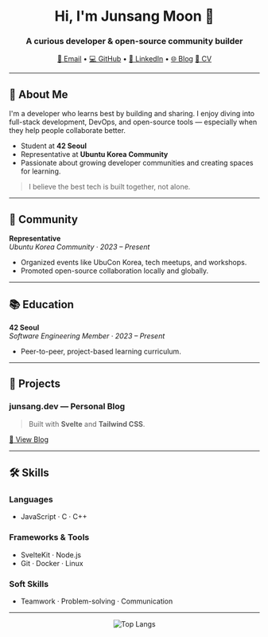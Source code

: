 <h1 align="center">Hi, I'm Junsang Moon 👋</h1>
<h3 align="center">A curious developer & open-source community builder</h3>

<p align="center">
  <a href="mailto:mun.js@aol.com">📧 Email</a> •
  <a href="https://github.com/Junsang-Mun">💻 GitHub</a> •
  <a href="https://www.linkedin.com/in/%EC%A4%80%EC%83%81-%EB%AC%B8-b567b027a/">🔗 LinkedIn</a> •
  <a href="https://junsang.dev">🌐 Blog</a>
  <a href="https://junsang.dev/about">📄 CV</a>
</p>

---

## 🧠 About Me

I'm a developer who learns best by building and sharing.
I enjoy diving into full-stack development, DevOps, and open-source tools — especially when they help people collaborate better.

- Student at **42 Seoul**
- Representative at **Ubuntu Korea Community**
- Passionate about growing developer communities and creating spaces for learning.

> I believe the best tech is built together, not alone.

---

## 🌱 Community

**Representative**  
*Ubuntu Korea Community · 2023 – Present*
- Organized events like UbuCon Korea, tech meetups, and workshops.
- Promoted open-source collaboration locally and globally.

---

## 📚 Education

**42 Seoul**  
*Software Engineering Member · 2023 – Present*
- Peer-to-peer, project-based learning curriculum.

---

## 🚧 Projects

### junsang.dev — Personal Blog
> Built with **Svelte** and **Tailwind CSS**.

[🔗 View Blog](https://junsang.dev)

---

## 🛠 Skills

### Languages
- JavaScript · C · C++

### Frameworks & Tools
- SvelteKit · Node.js
- Git · Docker · Linux

### Soft Skills
- Teamwork · Problem-solving · Communication

---

<p align="center">
  <img src="https://github-readme-stats.vercel.app/api/top-langs/?username=Junsang-Mun&layout=compact&theme=radical" alt="Top Langs" />
</p>
